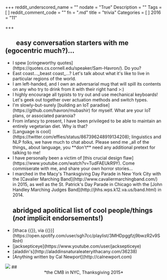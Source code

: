 +++
reddit_underscored_name = ""
nodate = "True"
Description = ""
Tags = [
]
reddit_comment_code = ""
fn = ".md"
title = "trivia"
Categories = [
]
2016 = "11"

+++

<h2>&nbsp;&nbsp;&nbsp;&nbsp;&nbsp;&nbsp;&nbsp;easy conversation starters with me (egocentric much?)...</h2>
<ul class="ul-interests fa-ul">
<li>
<i class="fa-li fa fa-hand-o-right"></i>
I spew [cringeworthy quotes](https://quotes.cs.cornell.edu/speaker/Sam-Havron/).
Do you?
</li>

<li>
<i class="fa-li fa fa-hand-o-right"></i>
East coast..._beast coast_...? Let's talk about what it's like to live in particular
regions of the world.
</li>

<li>
<i class="fa-li fa fa-hand-o-right"></i>
I am left-handed, and I own an adversarial mug that will spill its contents on any who try to drink
from it with their right hand >:)</li>

<li> <i class="fa-li fa fa-hand-o-right"></i> 
I highly encourage all typists to try out and use mechanical keyboards!
Let's geek out together over actuation methods and switch types.
</li>


<li>
<i class="fa-li fa fa-hand-o-right"></i>
I'm slowly-but-surely [building an IoT paradise](https://github.com/havron/mubashir) for myself. What are your IoT plans, or associated paranoia?
</li>

<li>
<i class="fa-li fa fa-hand-o-right"></i>
From infancy to present, I have been privileged to be able to maintain an entirely vegetarian diet. 
Why is that?</li>

<li>
<i class="fa-li fa fa-hand-o-right"></i>
[Language is cool](https://twitter.com/effies/status/867396248919134208); linguistics and NLP folks, we have much to chat about. Please send me _all of the things_ about language, you **don't** need any additional pretext for talking to me!
</li>

<li>
<i class="fa-li fa fa-hand-o-right"></i>
I have personally been a victim of [this crucial
design flaw](https://www.youtube.com/watch?v=TudFAEUkR9Y). 
Come commiserate with me, and share your own horror stories...
</li>

<li>
<i class="fa-li fa fa-hand-o-right"></i>
I marched in the Macy's Thanksgiving Day Parade in New York City with the 
[Cavalier Marching Band](http://www.cavaliermarchingband.com/) 
in 2015, as well as the St. Patrick's Day Parade in Chicago with the 
[John Handley Marching Judges Band](http://jhhs.wps.k12.va.us/band.html) in 2014.</li>

## abridged apolitical list of cool people/things (_not_ implicit endorsements!) 
<li>
<i class="fa-li fa fa-hand-o-right"></i>
[ithaca {{<fa headphones>}}, via {{<fa spotify>}}](https://open.spotify.com/user/sgh7cc/playlist/3MHDpggfzj9bwzR2v9SRnH)
</i>

<li>
<i class="fa-li fa fa-hand-o-right"></i>
[jacksepticeye](https://www.youtube.com/user/jacksepticeye)
</li>

<li>
<i class="fa-li fa fa-hand-o-right"></i>
[aladdin's](http://aladdinsnaturaleateryithacany.com/36238)
</li>

<li>
<i class="fa-li fa fa-hand-o-right"></i>
[Anything written by Cal Newport](http://calnewport.com)
</li>

</ul>

<img src="/img/cmb.jpg">
## <div style="text-align:center">*the CMB in NYC, Thanksgiving 2015*</div>
